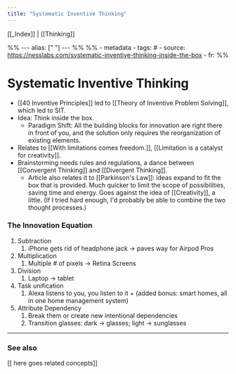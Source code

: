 ```yaml
---
title: "Systematic Inventive Thinking"
---
```


[[_Index]] | [[Thinking]]

%% ---
alias: [" "]
--- %%
%% - metadata
	- tags: #
	- source: https://nesslabs.com/systematic-inventive-thinking-inside-the-box
	- fr: 
%%

# Systematic Inventive Thinking
- [[40 Inventive Principles]] led to [[Theory of Inventive Problem Solving]], which led to SIT.
- Idea: Think inside the box. 
	- Paradigm Shift: All the building blocks for innovation are right there in front of you, and the solution only requires the reorganization of existing elements. 
- Relates to [[With limitations comes freedom.]], [[Limitation is a catalyst for creativity]].
- Brainstorming needs rules and regulations, a dance between [[Convergent Thinking]] and [[Divergent Thinking]].
	- Article also relates it to [[Parkinson's Law]]: ideas expand to fit the box that is provided. Much quicker to limit the scope of possibilities, saving time and energy. Goes against the idea of [[Creativity]], a little. (If I tried hard enough, I'd probably be able to combine the two thought processes.) 

### The Innovation Equation
1. Subtraction
	1. iPhone gets rid of headphone jack -> paves way for Airpod Pros
2. Multiplication
	1. Multiple # of pixels -> Retina Screens
3. Division
	1. Laptop -> tablet
4. Task unification
	1. Alexa listens to you, you listen to it + (added bonus: smart homes, all in one home management system)
5. Attribute Dependency
	1. Break them or create new intentional dependencies
	2. Transition glasses: dark -> glasses; light -> sunglasses

-------------
### See also
[[ here goes related concepts]]


